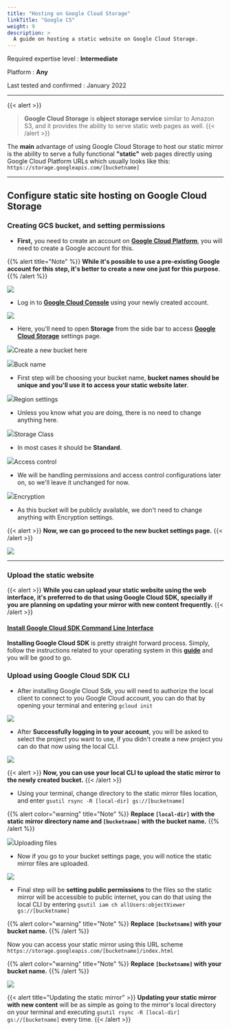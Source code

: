 ```yaml
---
title: "Hosting on Google Cloud Storage"
linkTitle: "Google CS"
weight: 9
description: >
  A guide on hosting a static website on Google Cloud Storage.
---
```

Required expertise level : **Intermediate**

Platform : **Any**

Last tested and confirmed : January 2022

-----

{{< alert >}}
>**Google Cloud Storage** is **object storage service** similar to Amazon S3, and it provides the ability to serve static web pages as well.
{{< /alert >}}

The **main** advantage of using Google Cloud Storage to host our static mirror is the ability to serve a fully functional **"static"** web pages directly using Google Cloud Platform URLs which usually looks like this: `https://storage.googleapis.com/[bucketname]`

-----

## Configure static site hosting on Google Cloud Storage

### Creating GCS bucket, and setting permissions

- **First,** you need to create an account on __[Google Cloud Platform](https://cloud.google.com/)__, you will need to create a Google account for this.

{{% alert title="Note" %}}
 **While it's possible to use a pre-existing Google account for this step, it's better to create a new one just for this purpose**.
 {{% /alert %}}

![](/img/hosting-gcs/1.png)

- Log in to **[Google Cloud Console](https://console.cloud.google.com/)** using your newly created account.

![](/img/hosting-gcs/2.png)

- Here, you'll need to open **Storage** from the side bar to access [**Google Cloud Storage**](https://console.cloud.google.com/storage) settings page.

![](/img/hosting-gcs/3.png)Create a new bucket here

![](/img/hosting-gcs/4.png)Buck name

- First step will be choosing your bucket name, **bucket names should be unique and you'll use it to access your static website later**.

![](/img/hosting-gcs/5.png)Region settings

- Unless you know what you are doing, there is no need to change anything here.

![](/img/hosting-gcs/6.png)Storage Class

- In most cases it should be **Standard**.

![](/img/hosting-gcs/7.png)Access control

- We will be handling permissions and access control configurations later on, so we'll leave it unchanged for now.

![](/img/hosting-gcs/8.png)Encryption

- As this bucket will be publicly available, we don't need to change anything with Encryption settings.

{{< alert >}}
**Now, we can go proceed to the new bucket settings page.**
{{< /alert >}}

![](/img/hosting-gcs/9.png)

-----

### Upload the static website

{{< alert >}}
**While you can upload your static website using the web interface, it's preferred to do that using Google Cloud SDK, specially if you are planning on updating your mirror with new content frequently.**
{{< /alert >}}

#### [Install Google Cloud SDK Command Line Interface](https://cloud.google.com/sdk/install)

**Installing Google Cloud SDK** is pretty straight forward process. Simply, follow the instructions related to your operating system in this [**guide**](https://cloud.google.com/sdk/install) and you will be good to go.

### Upload using Google Cloud SDK CLI

- After installing Google Cloud Sdk, you will need to authorize the local client to connect to you Google Cloud account, you can do that by opening your terminal and entering `gcloud init`

![](/img/hosting-gcs/10.png)

- After **Successfully logging in to your account**, you will be asked to select the project you want to use, if you didn't create a new project you can do that now using the local CLI.

![](/img/hosting-gcs/11.png)

{{< alert >}}
**Now, you can use your local CLI to upload the static mirror to the newly created bucket.**
{{< /alert >}}

- Using your terminal, change directory to the static mirror files location, and enter `gsutil rsync -R [local-dir] gs://[bucketname]`

{{% alert color="warning" title="Note" %}}
**Replace `[local-dir]` with the static mirror directory name and `[bucketname]` with the bucket name.**
{{% /alert %}}

![](/img/hosting-gcs/12.png)Uploading files

- Now if you go to your bucket settings page, you will notice the static mirror files are uploaded.

![](/img/hosting-gcs/13.png)

- Final step will be **setting public permissions** to the files so the static mirror will be accessible to public internet, you can do that using the local CLI by entering `gsutil iam ch allUsers:objectViewer gs://[bucketname]`

{{% alert color="warning" title="Note" %}}
**Replace `[bucketname]` with your bucket name.**
{{% /alert %}}

Now you can access your static mirror using this URL scheme `https://storage.googleapis.com/[bucketname]/index.html`

{{% alert color="warning" title="Note" %}}
**Replace `[bucketname]` with your bucket name.**
{{% /alert %}}

![](/img/hosting-gcs/14.png)

{{< alert title="Updating the static mirror" >}}
**Updating your static mirror with new content** will be as simple as going to the mirror's local directory on your terminal and executing `gsutil rsync -R [local-dir] gs://[bucketname]` every time.
{{< /alert >}}